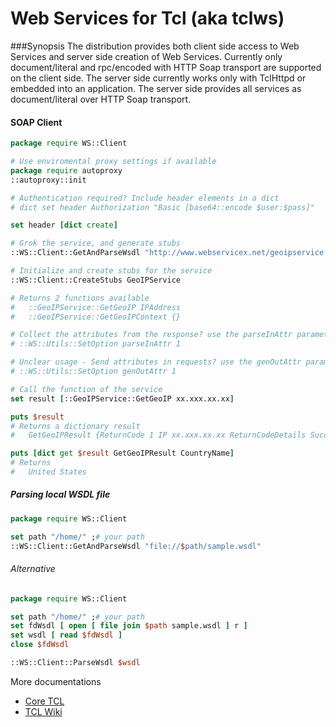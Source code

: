 Web Services for Tcl (aka tclws)
================================


###Synopsis
The distribution provides both client side access to Web Services and server side creation of Web Services. 
Currently only document/literal and rpc/encoded with HTTP Soap transport are supported on the client side. 
The server side currently works only with TclHttpd or embedded into an application. 
The server side provides all services as document/literal over HTTP Soap transport.

#### SOAP Client
```tcl
package require WS::Client

# Use enviromental proxy settings if available
package require autoproxy
::autoproxy::init

# Authentication required? Include header elements in a dict
# dict set header Authorization "Basic [base64::encode $user:$pass]"

set header [dict create]

# Grok the service, and generate stubs
::WS::Client::GetAndParseWsdl "http://www.webservicex.net/geoipservice.asmx?wsdl" $header

# Initialize and create stubs for the service
::WS::Client::CreateStubs GeoIPService

# Returns 2 functions available
#   ::GeoIPService::GetGeoIP IPAddress
#   ::GeoIPService::GetGeoIPContext {}

# Collect the attributes from the response? use the parseInAttr parameter
# ::WS::Utils::SetOption parseInAttr 1

# Unclear usage - Send attributes in requests? use the genOutAttr parameter
# ::WS::Utils::SetOption genOutAttr 1

# Call the function of the service
set result [::GeoIPService::GetGeoIP xx.xxx.xx.xx]

puts $result
# Returns a dictionary result
#   GetGeoIPResult {ReturnCode 1 IP xx.xxx.xx.xx ReturnCodeDetails Success CountryName {United States} CountryCode USA}

puts [dict get $result GetGeoIPResult CountryName]
# Returns
#   United States
```

##### Parsing local WSDL file
```tcl
package require WS::Client

set path "/home/" ;# your path
::WS::Client::GetAndParseWsdl "file://$path/sample.wsdl"
```
###### Alternative
```tcl
package require WS::Client

set path "/home/" ;# your path
set fdWsdl [ open [ file join $path sample.wsdl ] r ]
set wsdl [ read $fdWsdl ]
close $fdWsdl

::WS::Client::ParseWsdl $wsdl
```

More documentations
* [Core TCL](http://core.tcl.tk/tclws/doc/tip/docs/index.html "Title")
* [TCL Wiki](http://wiki.tcl.tk/36640 "Title")
